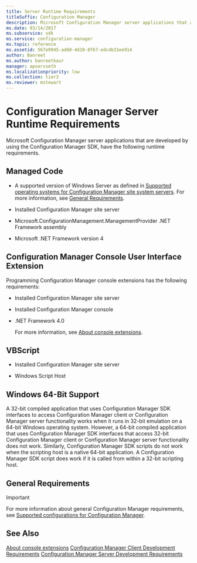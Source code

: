 ```yaml
---
title: Server Runtime Requirements
titleSuffix: Configuration Manager
description: Microsoft Configuration Manager server applications that are developed by using the Configuration Manager SDK, have the following runtime requirements.
ms.date: 03/14/2017
ms.subservice: sdk
ms.service: configuration-manager
ms.topic: reference
ms.assetid: 567e9945-ad60-4d10-8f67-edc4b31ee914
author: Banreet
ms.author: banreetkaur
manager: apoorvseth
ms.localizationpriority: low
ms.collection: tier3
ms.reviewer: mstewart
---
```

# Configuration Manager Server Runtime Requirements
Microsoft Configuration Manager server applications that are developed by using the Configuration Manager SDK, have the following runtime requirements.

## Managed Code

-   A supported version of Windows Server as defined in [Supported operating systems for Configuration Manager site system servers](../../../core/plan-design/configs/supported-operating-systems-for-site-system-servers.md). For more information, see [General Requirements](#general-requirements).

-   Installed Configuration Manager site server

-   Microsoft.ConfigurationManagement.ManagementProvider .NET Framework assembly

-   Microsoft .NET Framework version 4

## Configuration Manager Console User Interface Extension
 Programming Configuration Manager console extensions has the following requirements:

- Installed Configuration Manager site server

- Installed Configuration Manager console

- .NET Framework 4.0

  For more information, see [About console extensions](../servers/console/about-configuration-manager-console-extension.md).

## VBScript

-   Installed Configuration Manager site server

-   Windows Script Host

## Windows 64-Bit Support
 A 32-bit compiled application that uses Configuration Manager SDK interfaces to access Configuration Manager client or Configuration Manager server functionality works when it runs in 32-bit emulation on a 64-bit Windows operating system. However, a 64-bit compiled application that uses Configuration Manager SDK interfaces that access 32-bit Configuration Manager client or Configuration Manager server functionality does not work. Similarly, Configuration Manager SDK scripts do not work when the scripting host is a native 64-bit application. A Configuration Manager SDK script does work if it is called from within a 32-bit scripting host.

## General Requirements

> [!IMPORTANT]
>  For more information about general Configuration Manager requirements, see [Supported configurations for Configuration Manager](../../../core/plan-design/configs/supported-configurations.md).

## See Also
[About console extensions](../servers/console/about-configuration-manager-console-extension.md)
 [Configuration Manager Client Development Requirements](../../../develop/core/reqs/client-development-requirements.md)
 [Configuration Manager Server Development Requirements](../../../develop/core/reqs/server-development-requirements.md)
